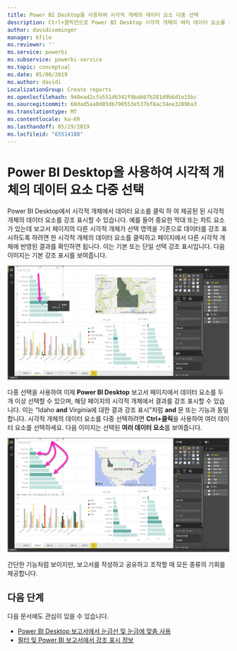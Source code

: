 ```yaml
---
title: Power BI Desktop을 사용하여 시각적 개체의 데이터 요소 다중 선택
description: Ctrl+클릭만으로 Power BI Desktop 시각적 개체의 여러 데이터 요소를 선택할 수 있습니다.
author: davidiseminger
manager: kfile
ms.reviewer: ''
ms.service: powerbi
ms.subservice: powerbi-service
ms.topic: conceptual
ms.date: 05/08/2019
ms.author: davidi
LocalizationGroup: Create reports
ms.openlocfilehash: 948ead2cfa551d6342f9bab87b281d9b6d1e15bc
ms.sourcegitcommit: 60dad5aa0d85db790553e537bf8ac34ee3289ba3
ms.translationtype: MT
ms.contentlocale: ko-KR
ms.lasthandoff: 05/29/2019
ms.locfileid: "65514108"
---
```

# <a name="multi-select-data-elements-in-visuals-using-power-bi-desktop"></a>Power BI Desktop을 사용하여 시각적 개체의 데이터 요소 다중 선택

Power BI Desktop에서 시각적 개체에서 데이터 요소를 클릭 하 여 제공된 된 시각적 개체의 데이터 요소를 강조 표시할 수 있습니다. 예를 들어 중요한 막대 또는 차트 요소가 있는데 보고서 페이지의 다른 시각적 개체가 선택 영역을 기준으로 데이터를 강조 표시하도록 하려면 한 시각적 개체의 데이터 요소를 클릭하고 페이지에서 다른 시각적 개체에 반영된 결과를 확인하면 됩니다. 이는 기본 또는 단일 선택 강조 표시입니다. 다음 이미지는 기본 강조 표시를 보여줍니다. 

![단일 데이터 요소 선택](media/desktop-multi-select/multi-select_01.png)

다중 선택을 사용하여 이제 **Power BI Desktop** 보고서 페이지에서 데이터 요소를 두 개 이상 선택할 수 있으며, 해당 페이지의 시각적 개체에서 결과를 강조 표시할 수 있습니다. 이는 “Idaho **and** Virginia에 대한 결과 강조 표시”처럼 **and** 문 또는 기능과 동일합니다. 시각적 개체의 데이터 요소를 다중 선택하려면 **Ctrl+클릭**을 사용하여 여러 데이터 요소를 선택하세요. 다음 이미지는 선택된 **여러 데이터 요소**를 보여줍니다.

![여러 데이터 요소 선택](media/desktop-multi-select/multi-select_02.png)

간단한 기능처럼 보이지만, 보고서를 작성하고 공유하고 조작할 때 모든 종류의 기회를 제공합니다. 

## <a name="next-steps"></a>다음 단계

다음 문서에도 관심이 있을 수 있습니다.

* [Power BI Desktop 보고서에서 눈금선 및 눈금에 맞춤 사용](desktop-gridlines-snap-to-grid.md)
* [필터 및 Power BI 보고서에서 강조 표시 정보](power-bi-reports-filters-and-highlighting.md)

